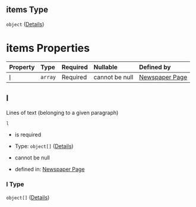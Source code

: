 ## items Type

`object` ([Details](page-properties-r-items-properties-p-items.md))

# items Properties

| Property | Type    | Required | Nullable       | Defined by                                                                                                                                                                                                     |
| :------- | :------ | :------- | :------------- | :------------------------------------------------------------------------------------------------------------------------------------------------------------------------------------------------------------- |
| [l](#l)  | `array` | Required | cannot be null | [Newspaper Page](page-properties-r-items-properties-p-items-properties-l.md "https://impresso.github.io/impresso-schemas/json/newspaper/page.schema.json#/properties/r/items/properties/p/items/properties/l") |

## l

Lines of text (belonging to a given paragraph)

`l`

*   is required

*   Type: `object[]` ([Details](page-properties-r-items-properties-p-items-properties-l-items.md))

*   cannot be null

*   defined in: [Newspaper Page](page-properties-r-items-properties-p-items-properties-l.md "https://impresso.github.io/impresso-schemas/json/newspaper/page.schema.json#/properties/r/items/properties/p/items/properties/l")

### l Type

`object[]` ([Details](page-properties-r-items-properties-p-items-properties-l-items.md))

